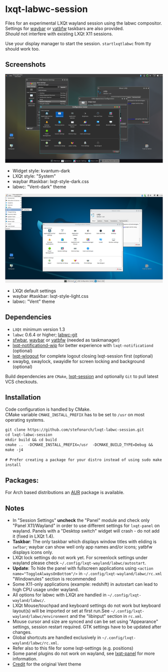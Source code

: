 # lxqt-labwc-session

Files for an experimental LXQt wayland session using the labwc compositor.<br>
Settings for [waybar] or [yatbfw] taskbars are also provided.<br>
*Should* not interfere with existing LXQt X11 sessions.

Use your display manager to start the session.
`startlxqtlabwc` from tty should work too.

## Screenshots

![LXQt-labwc dark](labwc-dark.png)

* Widget style: kvantum-dark
* LXQt style: "System"
* waybar #taskbar: lxqt-style-dark.css
* labwc: "Vent-dark" theme



![LXQt-labwc dark](labwc-light.png)

* LXQt default settings
* waybar #taskbar: lxqt-style-light.css
* labwc: "Vent" theme

## Dependencies

* `LXQt` minimum version 1.3
* `labwc` 0.6.4 or higher; [labwc-git]
* [sfwbar], [waybar] or [yatbfw] (needed as taskmanager)
* [lxqt-notificationd-wip] for better experience with `lxqt-notificationd` (optional)
* [lxqt-wlogout] for complete logout closing lxqt-session first (optional)
* swaybg, swaylock, swayidle for screen locking and background (optional)

Build dependencies are `CMake`, [lxqt-session] and optionally
`Git` to pull latest VCS checkouts.

## Installation

Code configuration is handled by CMake.<br>
CMake variable `CMAKE_INSTALL_PREFIX` has to be set to `/usr` on most operating systems.

```
git clone https://github.com/stefonarch/lxqt-labwc-session.git
cd lxqt-labwc-session
mkdir build && cd build
cmake ..  -DCMAKE_INSTALL_PREFIX=/usr  -DCMAKE_BUILD_TYPE=Debug && make -j4

# Prefer creating a package for your distro instead of using sudo make install

```

## Packages:

For Arch based distributions an [AUR] package is available.

## Notes

* In "Session Settings" **uncheck** the "Panel" module and check only
  "Panel X11/Wayland" in order to use different settings for `lxqt-panel`
  on wayland. Panels with a "Desktop switch" widget will crash - do not add it (fixed in LXQt 1.4).
* **Taskbar**: The only taskbar which displays window titles with eliding is `swfbar`; waybar can show well only app names and/or icons; yatbfw displays icons only.
* LXQt lock settings do not work yet. For screenlock settings under wayland
  please check `~/.config/lxqt-wayland/labwc/autostart`.
* **Update**: To hide the panel with fullscreen applications using `<action name="ToggleAlwaysOnBottom"/>` in `~/.config/lxqt-wayland/labwc/rc.xml` "Windowrules" section is recommended
* Some X11-only applications (example: redshift) in autostart
  can lead to high CPU usage under wayland.
* All options for labwc with LXQt are handled in `~/.config/lxqt-wayland/labwc/`.
* LXQt Mouse/touchpad and keyboard settings do not work but keyboard layout(s)
  will be imported or set at first run.See
  `~/.config/lxqt-wayland/labwc/environment` and the "libinput" section in `rc.xml`.
* Mouse cursor and size are synced and can be set using "Appearance" settings, session restart required. GTK settings have to be updated after changes.
* Global shortcuts are handled exclusively in `~/.config/lxqt-wayland/labwc/rc.xml`.
* Refer also to this file for some lxqt-settings (e.g. positions)
* Some panel plugins do not work on wayland, see [lxqt-panel] for more information.
* [Credit] for the original Vent theme


[AUR]:                    https://aur.archlinux.org/packages/lxqt-labwc-session-git
[labwc-git]:              https://github.com/labwc/labwc/
[lxqt-notificationd-wip]: https://github.com/stefonarch/lxqt-notificationd/tree/wip_layer_shell_qt/
[lxqt-panel]:             https://github.com/stefonarch/LXQt-Wayland-files/blob/main/lxqt-panel.md
[lxqt-session]:           https://github.com/lxqt/lxqt-session/
[sfwbar]:                 https://github.com/LBCrion/sfwbar
[yatbfw]:                 https://github.com/selairi/yatbfw/
[waybar]:                 https://github.com/Alexays/Waybar/
[lxqt-wlogout]:           https://github.com/stefonarch/lxqt-wlogout
[Credit]:                 https://github.com/addy-dclxvi/openbox-theme-collections

